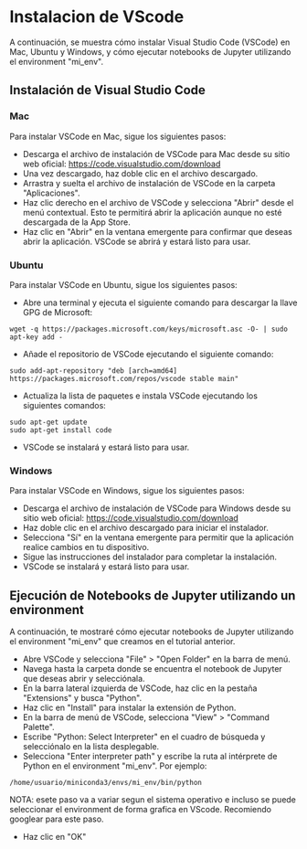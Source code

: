 Instalacion de VScode
=======================

A continuación, se muestra cómo instalar Visual Studio Code (VSCode) en Mac, Ubuntu y Windows, y cómo ejecutar notebooks de Jupyter utilizando el environment "mi_env".

## Instalación de Visual Studio Code

### Mac
Para instalar VSCode en Mac, sigue los siguientes pasos:

* Descarga el archivo de instalación de VSCode para Mac desde su sitio web oficial: https://code.visualstudio.com/download
* Una vez descargado, haz doble clic en el archivo descargado.
* Arrastra y suelta el archivo de instalación de VSCode en la carpeta "Aplicaciones".
* Haz clic derecho en el archivo de VSCode y selecciona "Abrir" desde el menú contextual. Esto te permitirá abrir la aplicación aunque no esté descargada de la App Store.
* Haz clic en "Abrir" en la ventana emergente para confirmar que deseas abrir la aplicación. VSCode se abrirá y estará listo para usar.

### Ubuntu
Para instalar VSCode en Ubuntu, sigue los siguientes pasos:

* Abre una terminal y ejecuta el siguiente comando para descargar la llave GPG de Microsoft:
<pre><code>wget -q https://packages.microsoft.com/keys/microsoft.asc -O- | sudo apt-key add -
</code></pre>

* Añade el repositorio de VSCode ejecutando el siguiente comando:
<pre><code>sudo add-apt-repository "deb [arch=amd64] https://packages.microsoft.com/repos/vscode stable main"
</code></pre>

* Actualiza la lista de paquetes e instala VSCode ejecutando los siguientes comandos:
<pre><code>sudo apt-get update
sudo apt-get install code
</code></pre>

* VSCode se instalará y estará listo para usar.

### Windows
Para instalar VSCode en Windows, sigue los siguientes pasos:

* Descarga el archivo de instalación de VSCode para Windows desde su sitio web oficial: https://code.visualstudio.com/download
* Haz doble clic en el archivo descargado para iniciar el instalador.
* Selecciona "Sí" en la ventana emergente para permitir que la aplicación realice cambios en tu dispositivo.
* Sigue las instrucciones del instalador para completar la instalación.
* VSCode se instalará y estará listo para usar.


## Ejecución de Notebooks de Jupyter utilizando un environment

A continuación, te mostraré cómo ejecutar notebooks de Jupyter utilizando el environment "mi_env" que creamos en el tutorial anterior.

* Abre VSCode y selecciona "File" > "Open Folder" en la barra de menú.
* Navega hasta la carpeta donde se encuentra el notebook de Jupyter que deseas abrir y selecciónala.
* En la barra lateral izquierda de VSCode, haz clic en la pestaña "Extensions" y busca "Python".
* Haz clic en "Install" para instalar la extensión de Python.
* En la barra de menú de VSCode, selecciona "View" > "Command Palette".
* Escribe "Python: Select Interpreter" en el cuadro de búsqueda y selecciónalo en la lista desplegable.
* Selecciona "Enter interpreter path" y escribe la ruta al intérprete de Python en el environment "mi_env". Por ejemplo:
<pre><code>/home/usuario/miniconda3/envs/mi_env/bin/python
</code></pre>
NOTA: esete paso va a variar segun el sistema operativo e incluso se puede seleccionar el environment de forma grafica en VScode. Recomiendo googlear para este paso.

* Haz clic en "OK"



